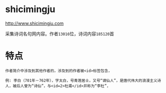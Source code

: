 # shicimingju

http://www.shicimingju.com

采集诗词名句网内容。作者`13016`位，诗词内容`185120`首

# 特点

    作者简介中涉及到其他作者的，涉及到的作者被<id>标签包含，

    例: 李白（701年－762年），字太白，号青莲居士，又号“谪仙人”，是唐代伟大的浪漫主义诗人，被后人誉为“诗仙”，与<id=2>杜甫</id>并称为“李杜”，
